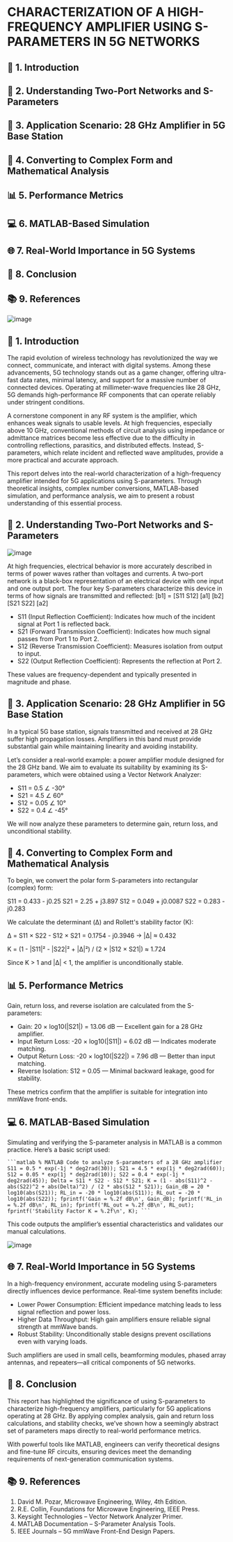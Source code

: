 # CHARACTERIZATION OF A HIGH-FREQUENCY AMPLIFIER USING S-PARAMETERS IN 5G NETWORKS

## 📖 1. Introduction

## 🔬 2. Understanding Two-Port Networks and S-Parameters

## 📡 3. Application Scenario: 28 GHz Amplifier in 5G Base Station

## 📐 4. Converting to Complex Form and Mathematical Analysis

## 📊 5. Performance Metrics

## 💻 6. MATLAB-Based Simulation

## 🌐 7. Real-World Importance in 5G Systems

## 🧾 8. Conclusion

## 📚 9. References


 ![image](https://github.com/user-attachments/assets/9acab39c-26e6-4a03-b917-b4abd47a59fd)

## 📖 1. Introduction
 
The rapid evolution of wireless technology has revolutionized the way we connect, communicate, and interact with digital systems. Among these advancements, 5G technology stands out as a game changer, offering ultra-fast data rates, minimal latency, and support for a massive number of connected devices. Operating at millimeter-wave frequencies like 28 GHz, 5G demands high-performance RF components that can operate reliably under stringent conditions.

A cornerstone component in any RF system is the amplifier, which enhances weak signals to usable levels. At high frequencies, especially above 10 GHz, conventional methods of circuit analysis using impedance or admittance matrices become less effective due to the difficulty in controlling reflections, parasitics, and distributed effects. Instead, S-parameters, which relate incident and reflected wave amplitudes, provide a more practical and accurate approach.

This report delves into the real-world characterization of a high-frequency amplifier intended for 5G applications using S-parameters. Through theoretical insights, complex number conversions, MATLAB-based simulation, and performance analysis, we aim to present a robust understanding of this essential process.


## 🔬 2. Understanding Two-Port Networks and S-Parameters

![image](https://github.com/user-attachments/assets/6f3ada22-7f29-4d8d-b9d3-96a483bc8752)

 
At high frequencies, electrical behavior is more accurately described in terms of power waves rather than voltages and currents. A two-port network is a black-box representation of an electrical device with one input and one output port. The four key S-parameters characterize this device in terms of how signals are transmitted and reflected:
[b1]   = [S11 S12] [a1]
[b2]     [S21 S22] [a2]

- S11 (Input Reflection Coefficient): Indicates how much of the incident signal at Port 1 is reflected back.
- S21 (Forward Transmission Coefficient): Indicates how much signal passes from Port 1 to Port 2.
- S12 (Reverse Transmission Coefficient): Measures isolation from output to input.
- S22 (Output Reflection Coefficient): Represents the reflection at Port 2.

These values are frequency-dependent and typically presented in magnitude and phase.


## 📡 3. Application Scenario: 28 GHz Amplifier in 5G Base Station

In a typical 5G base station, signals transmitted and received at 28 GHz suffer high propagation losses. Amplifiers in this band must provide substantial gain while maintaining linearity and avoiding instability.

Let’s consider a real-world example: a power amplifier module designed for the 28 GHz band. We aim to evaluate its suitability by examining its S-parameters, which were obtained using a Vector Network Analyzer:

- S11 = 0.5 ∠ -30°
- S21 = 4.5 ∠ 60°
- S12 = 0.05 ∠ 10°
- S22 = 0.4 ∠ -45°

We will now analyze these parameters to determine gain, return loss, and unconditional stability.


## 📐 4. Converting to Complex Form and Mathematical Analysis
To begin, we convert the polar form S-parameters into rectangular (complex) form:

S11 = 0.433 - j0.25
S21 = 2.25 + j3.897
S12 = 0.049 + j0.0087
S22 = 0.283 - j0.283

We calculate the determinant (Δ) and Rollett's stability factor (K):

Δ = S11 × S22 - S12 × S21 = 0.1754 - j0.3946 → |Δ| ≈ 0.432

K = (1 - |S11|² - |S22|² + |Δ|²) / (2 × |S12 × S21|) ≈ 1.724

Since K > 1 and |Δ| < 1, the amplifier is unconditionally stable.


## 📊 5. Performance Metrics
 
Gain, return loss, and reverse isolation are calculated from the S-parameters:

- Gain: 20 × log10(|S21|) = 13.06 dB — Excellent gain for a 28 GHz amplifier.
- Input Return Loss: -20 × log10(|S11|) = 6.02 dB — Indicates moderate matching.
- Output Return Loss: -20 × log10(|S22|) = 7.96 dB — Better than input matching.
- Reverse Isolation: S12 = 0.05 — Minimal backward leakage, good for stability.

These metrics confirm that the amplifier is suitable for integration into mmWave front-ends.


## 💻 6. MATLAB-Based Simulation

Simulating and verifying the S-parameter analysis in MATLAB is a common practice. Here’s a basic script used:

<pre><code>```matlab % MATLAB Code to analyze S-parameters of a 28 GHz amplifier S11 = 0.5 * exp(-1j * deg2rad(30)); S21 = 4.5 * exp(1j * deg2rad(60)); S12 = 0.05 * exp(1j * deg2rad(10)); S22 = 0.4 * exp(-1j * deg2rad(45)); Delta = S11 * S22 - S12 * S21; K = (1 - abs(S11)^2 - abs(S22)^2 + abs(Delta)^2) / (2 * abs(S12 * S21)); Gain_dB = 20 * log10(abs(S21)); RL_in = -20 * log10(abs(S11)); RL_out = -20 * log10(abs(S22)); fprintf('Gain = %.2f dB\n', Gain_dB); fprintf('RL_in = %.2f dB\n', RL_in); fprintf('RL_out = %.2f dB\n', RL_out); fprintf('Stability Factor K = %.2f\n', K); ```</code></pre>

This code outputs the amplifier’s essential characteristics and validates our manual calculations.

![image](https://github.com/user-attachments/assets/27ff9870-d0ee-49f0-b11c-26026a2a1556)

 

## 🌐 7. Real-World Importance in 5G Systems
In a high-frequency environment, accurate modeling using S-parameters directly influences device performance. Real-time system benefits include:

- Lower Power Consumption: Efficient impedance matching leads to less signal reflection and power loss.
- Higher Data Throughput: High gain amplifiers ensure reliable signal strength at mmWave bands.
- Robust Stability: Unconditionally stable designs prevent oscillations even with varying loads.

Such amplifiers are used in small cells, beamforming modules, phased array antennas, and repeaters—all critical components of 5G networks.

## 🧾 8. Conclusion

This report has highlighted the significance of using S-parameters to characterize high-frequency amplifiers, particularly for 5G applications operating at 28 GHz. By applying complex analysis, gain and return loss calculations, and stability checks, we’ve shown how a seemingly abstract set of parameters maps directly to real-world performance metrics.

With powerful tools like MATLAB, engineers can verify theoretical designs and fine-tune RF circuits, ensuring devices meet the demanding requirements of next-generation communication systems.


## 📚 9. References
1. David M. Pozar, Microwave Engineering, Wiley, 4th Edition.
2. R.E. Collin, Foundations for Microwave Engineering, IEEE Press.
3. Keysight Technologies – Vector Network Analyzer Primer.
4. MATLAB Documentation – S-Parameter Analysis Tools.
5. IEEE Journals – 5G mmWave Front-End Design Papers.
